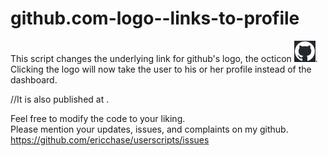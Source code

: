 # github.com-logo--links-to-profile
This script changes the underlying link for github's logo, the octicon ![octicon](img/octicon.png). Clicking the logo will now take the user to his or her profile instead of the dashboard.

//It is also published at .

Feel free to modify the code to your liking.<br>
Please mention your updates, issues, and complaints on my github.<br>
https://github.com/ericchase/userscripts/issues

